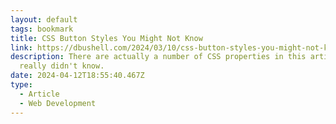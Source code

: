 ```yaml
---
layout: default
tags: bookmark
title: CSS Button Styles You Might Not Know
link: https://dbushell.com/2024/03/10/css-button-styles-you-might-not-know/
description: There are actually a number of CSS properties in this article I
  really didn't know.
date: 2024-04-12T18:55:40.467Z
type:
  - Article
  - Web Development
---
```

